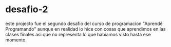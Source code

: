 # desafio-2
este projecto fue el segundo desafio del curso de programacion "Aprendé Programando"
aunque en realidad lo hice con cosas que aprendimos en las clases finales asi que no
representa lo que habiamos visto hasta ese momento.
